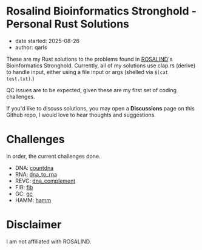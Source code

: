 # Rosalind Bioinformatics Stronghold - Personal Rust Solutions
- date started: 2025-08-26
- author: qarls

These are my Rust solutions to the problems found in [ROSALIND](https://rosalind.info)'s Bioinformatics Stronghold.
Currently, all of my solutions use clap.rs (derive) to handle input, either using a file input or args (shelled via `$(cat test.txt)`.)

QC issues are to be expected,
given these are my first set of coding challenges.

If you'd like to discuss solutions,
you may open a **Discussions** page on this Github repo,
I would love to hear thoughts and suggestions.

# Challenges

In order, the current challenges done.

- DNA: [countdna](https://github.com/qarls/countdna/tree/master)
- RNA: [dna_to_rna](https://github.com/qarls/dna_to_rna/tree/master)
- REVC: [dna_complement](https://github.com/qarls/dna_complement/tree/master)
- FIB: [fib](https://github.com/qarls/fib/tree/master)
- GC: [gc](https://github.com/qarls/gc/tree/master)
- HAMM: [hamm](https://github.com/qarls/hamm/tree/master)

# Disclaimer

I am not affiliated with ROSALIND.
